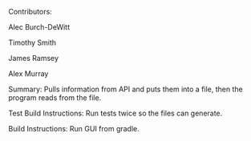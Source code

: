 Contributors:

Alec Burch-DeWitt

Timothy Smith

James Ramsey

Alex Murray

Summary: Pulls information from API and puts them into a file, then the program reads from the file. 

Test Build Instructions:
Run tests twice so the files can generate.

Build Instructions:
Run GUI from gradle.